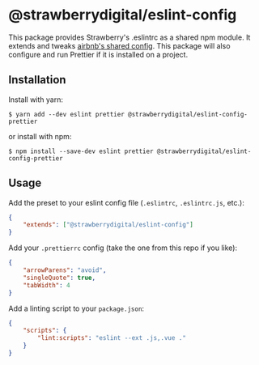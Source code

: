 # @strawberrydigital/eslint-config

This package provides Strawberry's .eslintrc as a shared npm module. It extends and tweaks [airbnb's shared config](https://github.com/airbnb/javascript/tree/master/packages/eslint-config-airbnb-base). This package will also configure and run Prettier if it is installed on a project.

## Installation
Install with yarn:
```shell
$ yarn add --dev eslint prettier @strawberrydigital/eslint-config-prettier
```

or install with npm:
```shell
$ npm install --save-dev eslint prettier @strawberrydigital/eslint-config-prettier
```

## Usage
Add the preset to your eslint config file (`.eslintrc`, `.eslintrc.js`, etc.):
```json
{
    "extends": ["@strawberrydigital/eslint-config"]
}
```

Add your `.prettierrc` config (take the one from this repo if you like):
```json
{
    "arrowParens": "avoid",
    "singleQuote": true,
    "tabWidth": 4
}
```

Add a linting script to your `package.json`:
```json
{
    "scripts": {
        "lint:scripts": "eslint --ext .js,.vue ."
    }
}
```
